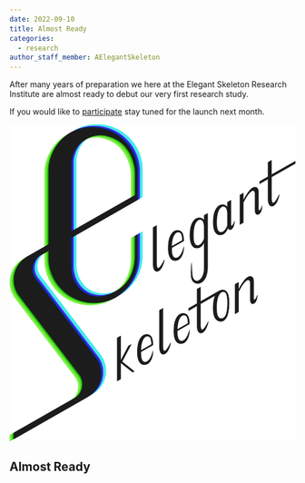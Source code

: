 ```yaml
---
date: 2022-09-10
title: Almost Ready
categories:
  - research
author_staff_member: AElegantSkeleton
---
```


After many years of preparation we here at the Elegant Skeleton Research Institute are almost ready to debut our very first research study.

If you would like to [participate](/participate/) stay tuned for the launch next month.

![Logo](/images/Full_Wordmark.svg)

## Almost Ready